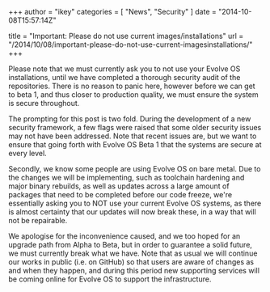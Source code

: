 +++
author = "ikey"
categories = [
"News",
"Security"
]
date =  "2014-10-08T15:57:14Z"

title = "Important: Please do not use current images/installations"
url = "/2014/10/08/important-please-do-not-use-current-imagesinstallations/"
+++

Please note that we must currently ask you to not use your Evolve OS installations, until we have completed a thorough security audit of the repositories. 
There is no reason to panic here, however before we can get to beta 1, and thus closer to production quality, we must ensure the system is secure throughout. 

The prompting for this post is two fold. During the development of a new security framework, a few flags were raised that some older security issues may 
not have been addressed. Note that recent issues are, but we want to ensure that going forth with Evolve OS Beta 1 that the systems are secure at every level.

Secondly, we know some people are using Evolve OS on bare metal. Due to the changes we will be implementing, such as toolchain hardening and major binary rebuilds, as well as 
updates across a large amount of packages that need to be completed before our code freeze, we're essentially asking you to NOT use your current Evolve OS systems, 
as there is almost certainty that our updates will now break these, in a way that will not be repairable.

We apologise for the inconvenience caused, and we too hoped for an upgrade path from Alpha to Beta, but in order to guarantee a solid future, we must currently 
break what we have. Note that as usual we will continue our works in public (i.e. on GitHub) so that users are aware of changes as and when they happen, and 
during this period new supporting services will be coming online for Evolve OS to support the infrastructure.